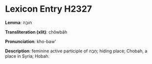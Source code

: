 # Lexicon Entry H2327

**Lemma**: חוֹבָה

**Transliteration (xlit)**: chôwbâh

**Pronunciation**: kho-baw'

**Description**:
feminine active participle of חָבָה; hiding place; Chobah, a place in Syria; Hobah.

